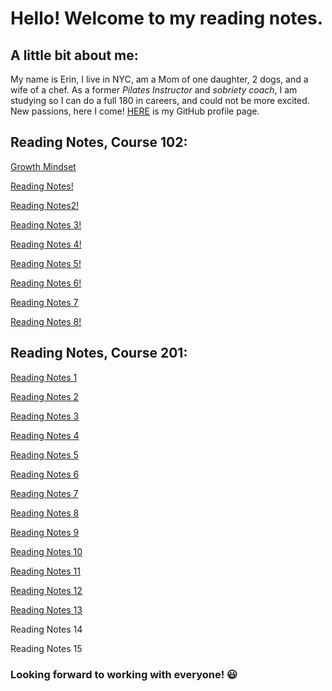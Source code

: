 # Hello! Welcome to my reading notes.

## A little bit about me:

 My name is Erin, I live in NYC, am a Mom of one daughter, 2 dogs, and a wife of a chef. As a former *Pilates Instructor* and *sobriety coach*, I am studying so I can do a full 180 in careers, and could not be more excited. New passions, here I come! [HERE](https://github.com/ErinRanta) is my GitHub profile page.
 
 ## Reading Notes, Course 102:
 
[Growth Mindset](Growth-Mindset.md)

[Reading Notes!](reading-notes2.md)

[Reading Notes2!](RNotes#2.md)

[Reading Notes 3!](Reading-Notes3.md)

[Reading Notes 4!](Reading-Notes4.md)

[Reading Notes 5!](Reading-Notes5.md)

[Reading Notes 6!](Reading-Notes6.md)

[Reading Notes 7](Reading-Notes7.md)

[Reading Notes 8!](Reading-Notes8.md)

## Reading Notes, Course 201:

[Reading Notes 1](RN2011.md)           

[Reading Notes 2](RN2012.md)          

[Reading Notes 3](RN2013.md)          

[Reading Notes 4](RN2014.md)

[Reading Notes 5](RN2015.md)         

[Reading Notes 6](RN2016.md)          

[Reading Notes 7](RN2017.md)           

[Reading Notes 8](RN2018.md)          
           
[Reading Notes 9](RN2019.md)           
           
[Reading Notes 10](RN20110.md)

[Reading Notes 11](N20111.md)

[Reading Notes 12](RN20112.md)

[Reading Notes 13](RN20113.md)

Reading Notes 14
           
Reading Notes 15
           
           
          











### Looking forward to working with everyone! 😃






